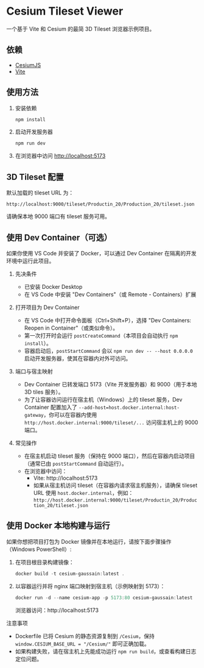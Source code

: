 # Cesium Tileset Viewer

一个基于 Vite 和 Cesium 的最简 3D Tileset 浏览器示例项目。

## 依赖

- [CesiumJS](https://cesium.com/platform/cesiumjs/)
- [Vite](https://vitejs.dev/)

## 使用方法

1. 安装依赖

   ```bash
   npm install
   ```

2. 启动开发服务器

   ```bash
   npm run dev
   ```

3. 在浏览器中访问 [http://localhost:5173](http://localhost:5173)

## 3D Tileset 配置

默认加载的 tileset URL 为：

```
http://localhost:9000/tileset/Productin_20/Production_20/tileset.json
```

请确保本地 9000 端口有 tileset 服务可用。

## 使用 Dev Container（可选）

如果你使用 VS Code 并安装了 Docker，可以通过 Dev Container 在隔离的开发环境中运行此项目。

1. 先决条件

   - 已安装 Docker Desktop
   - 在 VS Code 中安装 "Dev Containers"（或 Remote - Containers）扩展

2. 打开项目为 Dev Container

   - 在 VS Code 中打开命令面板（Ctrl+Shift+P），选择 "Dev Containers: Reopen in Container"（或类似命令）。
   - 第一次打开时会运行 `postCreateCommand`（本项目会自动执行 `npm install`）。
   - 容器启动后，`postStartCommand` 会以 `npm run dev -- --host 0.0.0.0` 启动开发服务器，使其在容器内对外可访问。

3. 端口与宿主映射

   - Dev Container 已转发端口 5173（Vite 开发服务器）和 9000（用于本地 3D tiles 服务）。
   - 为了让容器访问运行在宿主机（Windows）上的 tileset 服务，Dev Container 配置加入了 `--add-host=host.docker.internal:host-gateway`，你可以在容器内使用 `http://host.docker.internal:9000/tileset/...` 访问宿主机上的 9000 端口。

4. 常见操作

   - 在宿主机启动 tileset 服务（保持在 9000 端口），然后在容器内启动项目（通常已由 `postStartCommand` 自动运行）。
   - 在浏览器中访问：
     - Vite: http://localhost:5173
     - 如果从宿主机访问 tileset（在容器内请求宿主机服务），请确保 tileset URL 使用 `host.docker.internal`，例如：
       `http://host.docker.internal:9000/tileset/Productin_20/Production_20/tileset.json`

## 使用 Docker 本地构建与运行

如果你想把项目打包为 Docker 镜像并在本地运行，请按下面步骤操作（Windows PowerShell）:

1. 在项目根目录构建镜像：

   ```powershell
   docker build -t cesium-gaussain:latest .
   ```

2. 以容器运行并将 nginx 端口映射到宿主机（示例映射到 5173）：

   ```powershell
   docker run -d --name cesium-app -p 5173:80 cesium-gaussain:latest
   ```

   浏览器访问：http://localhost:5173

注意事项

- Dockerfile 已将 Cesium 的静态资源复制到 `/Cesium`，保持 `window.CESIUM_BASE_URL = "/Cesium/"` 即可正确加载。 
- 如果构建失败，请在宿主机上先能成功运行 `npm run build`，或查看构建日志定位问题。


